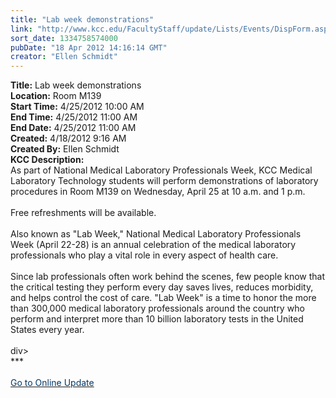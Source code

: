 ```yaml
---
title: "Lab week demonstrations"
link: "http://www.kcc.edu/FacultyStaff/update/Lists/Events/DispForm.aspx?ID=265"
sort_date: 1334758574000
pubDate: "18 Apr 2012 14:16:14 GMT"
creator: "Ellen Schmidt"
---
```


<div><b>Title:</b> Lab week demonstrations</div>
<div><b>Location:</b> Room M139</div>
<div><b>Start Time:</b> 4/25/2012 10:00 AM</div>
<div><b>End Time:</b> 4/25/2012 11:00 AM</div>
<div><b>End Date:</b> 4/25/2012 11:00 AM</div>
<div><b>Created:</b> 4/18/2012 9:16 AM</div>
<div><b>Created By:</b> Ellen Schmidt</div>
<div><b>KCC Description:</b> <div class=ExternalClass808A4049C8724BFE8007B1E1124C1A9E><div>
<div>
<div>As part of National Medical Laboratory Professionals Week, KCC Medical Laboratory Technology students will perform demonstrations of laboratory procedures in Room M139 on Wednesday, April 25 at 10 a.m. and 1 p.m. </div>
<div> </div>
<div>Free refreshments will be available.</div>
<div> </div>
<div>Also known as &quot;Lab Week,&quot; National Medical Laboratory Professionals Week (April 22-28) is an annual celebration of the medical laboratory professionals who play a vital role in every aspect of health care.  </div>
<div> </div>
<div>Since lab professionals often work behind the scenes, few people know that the critical testing they perform every day saves lives, reduces morbidity, and helps control the cost of care. &quot;Lab Week&quot; is a time to honor the more than 300,000 medical laboratory professionals around the country who perform and interpret more than 10 billion laboratory tests in the United States every year.</div>
<div> </div></div></div></div></div>
div>
<div>
<div class="ExternalClass8FE243A1D12D4E008D1A0CEA4D499155">***</div>
<div class="ExternalClass8FE243A1D12D4E008D1A0CEA4D499155"> </div>
<div class="ExternalClass8FE243A1D12D4E008D1A0CEA4D499155"><a href="/FacultyStaff/update/Pages/dailyupdate.aspx"><font color="#003768">Go to Online Update</font></a></div>
<div class="ExternalClass8FE243A1D12D4E008D1A0CEA4D499155"> </div></div></div></div></div></div>
